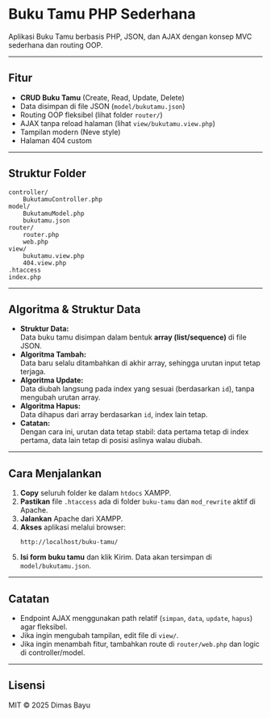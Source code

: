 # Buku Tamu PHP Sederhana

Aplikasi Buku Tamu berbasis PHP, JSON, dan AJAX dengan konsep MVC sederhana dan routing OOP.

---

## Fitur

- **CRUD Buku Tamu** (Create, Read, Update, Delete)
- Data disimpan di file JSON (`model/bukutamu.json`)
- Routing OOP fleksibel (lihat folder `router/`)
- AJAX tanpa reload halaman (lihat `view/bukutamu.view.php`)
- Tampilan modern (Neve style)
- Halaman 404 custom

---

## Struktur Folder

```
controller/
    BukutamuController.php
model/
    BukutamuModel.php
    bukutamu.json
router/
    router.php
    web.php
view/
    bukutamu.view.php
    404.view.php
.htaccess
index.php
```

---

## Algoritma & Struktur Data

- **Struktur Data:**  
  Data buku tamu disimpan dalam bentuk **array (list/sequence)** di file JSON.
- **Algoritma Tambah:**  
  Data baru selalu ditambahkan di akhir array, sehingga urutan input tetap terjaga.
- **Algoritma Update:**  
  Data diubah langsung pada index yang sesuai (berdasarkan `id`), tanpa mengubah urutan array.
- **Algoritma Hapus:**  
  Data dihapus dari array berdasarkan `id`, index lain tetap.
- **Catatan:**  
  Dengan cara ini, urutan data tetap stabil: data pertama tetap di index pertama, data lain tetap di posisi aslinya walau diubah.

---

## Cara Menjalankan

1. **Copy** seluruh folder ke dalam `htdocs` XAMPP.
2. **Pastikan** file `.htaccess` ada di folder `buku-tamu` dan `mod_rewrite` aktif di Apache.
3. **Jalankan** Apache dari XAMPP.
4. **Akses** aplikasi melalui browser:
   ```
   http://localhost/buku-tamu/
   ```
5. **Isi form buku tamu** dan klik Kirim. Data akan tersimpan di `model/bukutamu.json`.

---

## Catatan

- Endpoint AJAX menggunakan path relatif (`simpan`, `data`, `update`, `hapus`) agar fleksibel.
- Jika ingin mengubah tampilan, edit file di `view/`.
- Jika ingin menambah fitur, tambahkan route di `router/web.php` dan logic di controller/model.

---

## Lisensi

MIT &copy; 2025 Dimas Bayu